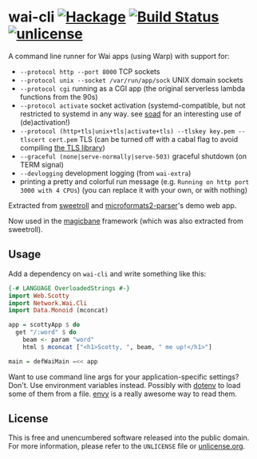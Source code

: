 # wai-cli [![Hackage](https://img.shields.io/hackage/v/wai-cli.svg?style=flat)](https://hackage.haskell.org/package/wai-cli) [![Build Status](https://img.shields.io/travis/myfreeweb/wai-cli.svg?style=flat)](https://travis-ci.org/myfreeweb/wai-cli) [![unlicense](https://img.shields.io/badge/un-license-green.svg?style=flat)](http://unlicense.org)

A command line runner for Wai apps (using Warp) with support for:

- `--protocol http --port 8000` TCP sockets
- `--protocol unix --socket /var/run/app/sock` UNIX domain sockets
- `--protocol cgi` running as a CGI app (the original serverless lambda functions from the 90s)
- `--protocol activate` socket activation (systemd-compatible, but not restricted to systemd in any way. see [soad](https://github.com/myfreeweb/soad) for an interesting use of (de)activation!)
- `--protocol (http+tls|unix+tls|activate+tls) --tlskey key.pem --tlscert cert.pem` TLS (can be turned off with a cabal flag to avoid compiling [the TLS library](https://github.com/vincenthz/hs-tls))
- `--graceful (none|serve-normally|serve-503)` graceful shutdown (on TERM signal)
- `--devlogging` development logging (from `wai-extra`)
- printing a pretty and colorful run message (e.g. `Running on http port 3000 with 4 CPUs`) (you can replace it with your own, or with nothing)

Extracted from [sweetroll](https://github.com/myfreeweb/sweetroll) and [microformats2-parser](https://github.com/myfreeweb/microformats2-parser)'s demo web app.

Now used in the [magicbane](https://github.com/myfreeweb/magicbane) framework (which was also extracted from sweetroll).

## Usage

Add a dependency on `wai-cli` and write something like this:

```haskell
{-# LANGUAGE OverloadedStrings #-}
import Web.Scotty
import Network.Wai.Cli
import Data.Monoid (mconcat)

app = scottyApp $ do
  get "/:word" $ do
    beam <- param "word"
    html $ mconcat ["<h1>Scotty, ", beam, " me up!</h1>"]

main = defWaiMain =<< app
```

Want to use command line args for your application-specific settings? Don't.
Use environment variables instead.
Possibly with [dotenv](https://github.com/stackbuilders/dotenv-hs) to load some of them from a file.
[envy](https://www.stackage.org/package/envy) is a really awesome way to read them.

## License

This is free and unencumbered software released into the public domain.  
For more information, please refer to the `UNLICENSE` file or [unlicense.org](http://unlicense.org).
